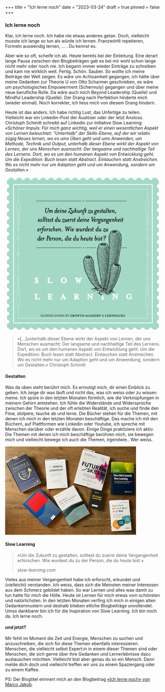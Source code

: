 +++
title = "Ich lerne noch"
date = "2023-03-24"
draft = true
pinned = false
+++
### Ich lerne noch

Klar, ich lerne noch. Ich habe nie etwas anderes getan. Doch, vielleicht musste ich lange so tun als würde ich lernen. Franzwörtli repetieren, Formeln auswendig lernen, ... . Du kennst es. 

Aber wie so oft, scheife ich ab. Heute bereits bei der Einleitung. Eine derart lange Pause zwischen den Blogbeiträgen gab es bei mir wohl schon lange nicht mehr oder noch nie. Ich begann immer wieder Einträge zu schreiben und kam nie wirklich weit. Fertig. Schön. Sauber. So wollte ich meine Beiträge der Welt zeigen. Es wäre um Achtsamkeit gegangen, ich hätte über meine Gedanken zur Theorie U von Otto Scharmer geschrieben, es wäre um psychologisches Empowerment (Schermuly) gegangen und über meine neue berufliche Rolle. Da wäre auch noch Beyond Leadership (Quelle) und Mindful Leadership (Quelle). Der Drang nach Perfektion hinderte mich (wieder einmal). Noch korrekter, ich liess mich von diesem Drang hindern.

Heute ist das anders. Ich habe richtig Lust, das Unfertige zu teilen. Vielleicht war ein Linkedin-Post der Auslöser oder der letzt Anstoss. Christoph Schmitt schreibt auf Linkedin zur Initiative Slow Learning: *«Schöner Impuls: Für mich ganz wichtig, weil er einen wesentlichen Aspekt von Lernen beleuchtet: "Unterhalb" der Skills-Ebene, auf der wir relativ zügig Neues lernen, wo es ums Üben geht und ums Anwenden, um Methode, Technik und Output, unterhalb dieser Ebene wirkt der Aspekt von Lernen, der uns Menschen ausmacht: Der langsame und nachhaltige Teil des Lernens. Dort, wo es um den humanen Aspekt von Entwicklung geht. Um die Expedition: Buch lesen statt Abstract. Eintauchen statt Anstreichen. Wo es nicht mehr nur um Adaption geht und um Anwendung, sondern um Gestalten.»*

![Bild: slow-learning.com](bildschirm-foto-2023-03-24-um-16.29.57.png "Bild: slow-learning.com")

> «\[...]unterhalb dieser Ebene wirkt der Aspekt von Lernen, der uns Menschen ausmacht: Der langsame und nachhaltige Teil des Lernens. Dort, wo es um den humanen Aspekt von Entwicklung geht. Um die Expedition: Buch lesen statt Abstract. Eintauchen statt Anstreichen. Wo es nicht mehr nur um Adaption geht und um Anwendung, sondern um Gestalten.» Christoph Schmitt

#### Gestalten

Was da oben steht berührt mich. Es ermutigt mich, dir einen Einblick zu geben. Ich zeige dir was läuft und nicht das, was ich weiss oder zu wissen meine. Ich spüre in den letzten Monaten förmlich, wie die Verknüpfungen in meinem Gehirn entstehen. Ich fühle die Widerstände und Widersprüche zwischen der Theorie und der oft erlebten Realität, ich suche und finde den Flow, stolpere, tauche ab und lerne. Die Bücher stehen für die Themen, mit denen ich mich in den letzten Monaten beschäftige. Das mache ich mit den Büchern, auf Plattformen wie Linkedin oder Youtube, ich spreche mit Menschen darüber oder erzähle davon. Einige Dinge praktiziere ich aktiv. Die Themen mit denen ich mich beschäftige berühren mich, sie bewegen mich und vielleicht bewege ich auch die Themen, irgendwie.. Wer weiss. 

![](bildschirm-foto-2023-03-24-um-16.53.35.png)

#### Slow Learning

> «Um die Zukunft zu gestalten, solltest du zuerst deine Vergangenheit erforschen. Wie wurdest du zu der Person, die du heute bist.» 
>
> *slow-learning.com*

Vieles aus meiner Vergangenheit habe ich erforscht, erkundet und (vielleicht) verstanden. Ich weiss, dass sich die Meinsten meiner Interessen aus dem Schmerz gebildet haben. So war Lernen und alles was damit zu tun hatte für mich die Hölle. Heute ist Lernen für mich etwas vom schönsten und natürlichsten. In den letzten Monaten verfing ich mich in einigen alten Gedankenmustern und deshalb blieben etliche Blogbeiträge unvollendet. Umso dankbarer bin ich für die Inspiration von Slow Learning. Ich bin noch da. Ich lerne noch. 



#### und jetzt?

Mir fehlt im Moment die Zeit und Energie, Menschen zu suchen und anzuschreiben, die sich für diese Themen ebenfalls interessieren. Menschen, die vielleicht selbst Expert:in in einem dieser Themen sind oder Menschen, die sich gerne über ihre Gedanken und Lernerlebnisse dazu austauschen möchten. Vielleicht bist aber genau du so ein Mensch. Dann melde dich doch und vielleicht treffen wir uns zu einem Spaziergang oder zu einem Kaffee. 





PS: Der Blogtitel erinnert mich an den Blogbeitrag [«Ich lerne noch» von Marco Jakob](https://www.marcojakob.blog/ich-lerne-noch/).